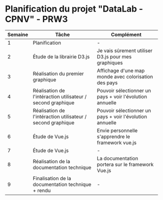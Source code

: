 # Planification du projet "DataLab - CPNV" - PRW3
| Semaine | Tâche | Complément
| ------ | ------ | ------ |
| 1 | Planification | - |
| 2 | Étude de la librairie D3.js | Je vais sûrement utiliser D3.js pour mes graphiques |
| 3 | Réalisation du premier graphique | Affichage d'une map monde avec colorisation des pays |
| 4 | Réalisation de l'intéraction utilisateur / second graphique | Pouvoir sélectionner un pays + voir l'évolution annuelle |
| 5 | Réalisation de l'intéraction utilisateur / second graphique | Pouvoir sélectionner un pays + voir l'évolution annuelle |
| 6 | Étude de Vue.js | Envie personnelle s'apprendre le framework vue.js |
| 7 | Étude de Vue.js | - |
| 8 | Réalisation de la documentation technique | La documentation portera sur le framework Vue.js |
| 9 | Finalisation de la documentation technique + rendu | - |